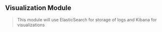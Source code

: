 ## Visualization Module

> This module will use ElasticSearch for storage of logs and Kibana for visualizations